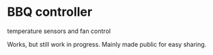 # BBQ controller
 temperature sensors and fan control

 Works, but still work in progress. Mainly made public for easy sharing.
